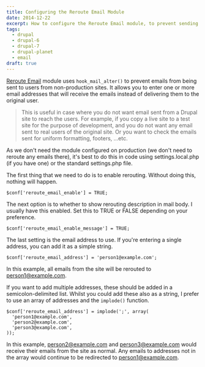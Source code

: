```yaml
---
title: Configuring the Reroute Email Module
date: 2014-12-22
excerpt: How to configure the Reroute Email module, to prevent sending emails to real users from your pre-production sites!
tags:
  - drupal
  - drupal-6
  - drupal-7
  - drupal-planet
  - email
draft: true
---
```

[Reroute Email](https://www.drupal.org/project/reroute_email) module uses `hook_mail_alter()` to prevent emails from being sent to users from non-production sites. It allows you to enter one or more email addresses that will receive the emails instead of delivering them to the original user.

> This is useful in case where you do not want email sent from a Drupal site to reach the users. For example, if you copy a live site to a test site for the purpose of development, and you do not want any email sent to real users of the original site. Or you want to check the emails sent for uniform formatting, footers, ...etc.

As we don't need the module configured on production (we don't need to reroute any emails there), it's best to do this in code using settings.local.php (if you have one) or the standard settings.php file.

The first thing that we need to do is to enable rerouting. Without doing this, nothing will happen.

```language-php
$conf['reroute_email_enable'] = TRUE;
```

The next option is to whether to show rerouting description in mail body. I usually have this enabled. Set this to TRUE or FALSE depending on your preference.

```language-php
$conf['reroute_email_enable_message'] = TRUE;
```

The last setting is the email address to use. If you're entering a single address, you can add it as a simple string.

```language-php
$conf['reroute_email_address'] = 'person1@example.com';
```

In this example, all emails from the site will be rerouted to person1@example.com.

If you want to add multiple addresses, these should be added in a semicolon-delimited list. Whilst you could add these also as a string, I prefer to use an array of addresses and the `implode()` function.

```language-php
$conf['reroute_email_address'] = implode(';', array(
  'person1@example.com',
  'person2@example.com',
  'person3@example.com',
));
```

In this example, person2@example.com and person3@example.com would receive their emails from the site as normal. Any emails to addresses not in the array would continue to be redirected to person1@example.com.
